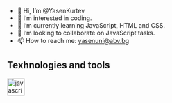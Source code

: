 - 👋 Hi, I’m @YasenKurtev
- 👀 I’m interested in coding.
- 🌱 I’m currently learning JavaScript, HTML and CSS.
- 💞️ I’m looking to collaborate on JavaScript tasks.
- 📫 How to reach me: yasenuni@abv.bg

## Texhnologies and tools

<img align="left" alt="javascript" width="40px" src="https://cdn-icons-png.flaticon.com/512/5968/5968292.png" />

<!---
YasenKurtev/YasenKurtev is a ✨ special ✨ repository because its `README.md` (this file) appears on your GitHub profile.
You can click the Preview link to take a look at your changes.
--->
